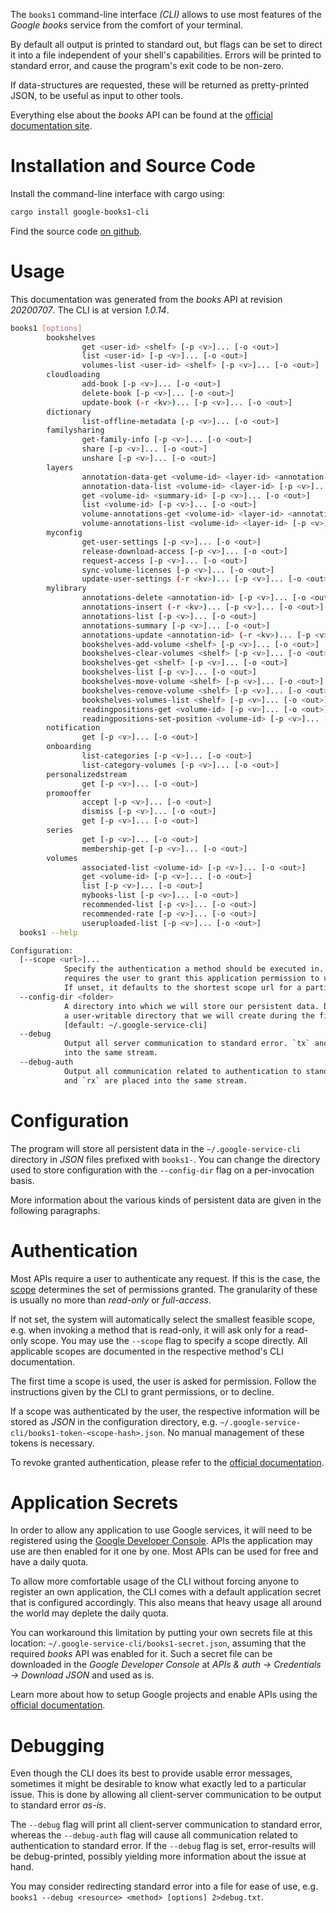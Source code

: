 <!---
DO NOT EDIT !
This file was generated automatically from 'src/mako/cli/README.md.mako'
DO NOT EDIT !
-->
The `books1` command-line interface *(CLI)* allows to use most features of the *Google books* service from the comfort of your terminal.

By default all output is printed to standard out, but flags can be set to direct it into a file independent of your shell's
capabilities. Errors will be printed to standard error, and cause the program's exit code to be non-zero.

If data-structures are requested, these will be returned as pretty-printed JSON, to be useful as input to other tools.

Everything else about the *books* API can be found at the
[official documentation site](https://code.google.com/apis/books/docs/v1/getting_started.html).

# Installation and Source Code

Install the command-line interface with cargo using:

```bash
cargo install google-books1-cli
```

Find the source code [on github](https://github.com/Byron/google-apis-rs/tree/master/gen/books1-cli).

# Usage

This documentation was generated from the *books* API at revision *20200707*. The CLI is at version *1.0.14*.

```bash
books1 [options]
        bookshelves
                get <user-id> <shelf> [-p <v>]... [-o <out>]
                list <user-id> [-p <v>]... [-o <out>]
                volumes-list <user-id> <shelf> [-p <v>]... [-o <out>]
        cloudloading
                add-book [-p <v>]... [-o <out>]
                delete-book [-p <v>]... [-o <out>]
                update-book (-r <kv>)... [-p <v>]... [-o <out>]
        dictionary
                list-offline-metadata [-p <v>]... [-o <out>]
        familysharing
                get-family-info [-p <v>]... [-o <out>]
                share [-p <v>]... [-o <out>]
                unshare [-p <v>]... [-o <out>]
        layers
                annotation-data-get <volume-id> <layer-id> <annotation-data-id> [-p <v>]... [-o <out>]
                annotation-data-list <volume-id> <layer-id> [-p <v>]... [-o <out>]
                get <volume-id> <summary-id> [-p <v>]... [-o <out>]
                list <volume-id> [-p <v>]... [-o <out>]
                volume-annotations-get <volume-id> <layer-id> <annotation-id> [-p <v>]... [-o <out>]
                volume-annotations-list <volume-id> <layer-id> [-p <v>]... [-o <out>]
        myconfig
                get-user-settings [-p <v>]... [-o <out>]
                release-download-access [-p <v>]... [-o <out>]
                request-access [-p <v>]... [-o <out>]
                sync-volume-licenses [-p <v>]... [-o <out>]
                update-user-settings (-r <kv>)... [-p <v>]... [-o <out>]
        mylibrary
                annotations-delete <annotation-id> [-p <v>]... [-o <out>]
                annotations-insert (-r <kv>)... [-p <v>]... [-o <out>]
                annotations-list [-p <v>]... [-o <out>]
                annotations-summary [-p <v>]... [-o <out>]
                annotations-update <annotation-id> (-r <kv>)... [-p <v>]... [-o <out>]
                bookshelves-add-volume <shelf> [-p <v>]... [-o <out>]
                bookshelves-clear-volumes <shelf> [-p <v>]... [-o <out>]
                bookshelves-get <shelf> [-p <v>]... [-o <out>]
                bookshelves-list [-p <v>]... [-o <out>]
                bookshelves-move-volume <shelf> [-p <v>]... [-o <out>]
                bookshelves-remove-volume <shelf> [-p <v>]... [-o <out>]
                bookshelves-volumes-list <shelf> [-p <v>]... [-o <out>]
                readingpositions-get <volume-id> [-p <v>]... [-o <out>]
                readingpositions-set-position <volume-id> [-p <v>]... [-o <out>]
        notification
                get [-p <v>]... [-o <out>]
        onboarding
                list-categories [-p <v>]... [-o <out>]
                list-category-volumes [-p <v>]... [-o <out>]
        personalizedstream
                get [-p <v>]... [-o <out>]
        promooffer
                accept [-p <v>]... [-o <out>]
                dismiss [-p <v>]... [-o <out>]
                get [-p <v>]... [-o <out>]
        series
                get [-p <v>]... [-o <out>]
                membership-get [-p <v>]... [-o <out>]
        volumes
                associated-list <volume-id> [-p <v>]... [-o <out>]
                get <volume-id> [-p <v>]... [-o <out>]
                list [-p <v>]... [-o <out>]
                mybooks-list [-p <v>]... [-o <out>]
                recommended-list [-p <v>]... [-o <out>]
                recommended-rate [-p <v>]... [-o <out>]
                useruploaded-list [-p <v>]... [-o <out>]
  books1 --help

Configuration:
  [--scope <url>]...
            Specify the authentication a method should be executed in. Each scope
            requires the user to grant this application permission to use it.
            If unset, it defaults to the shortest scope url for a particular method.
  --config-dir <folder>
            A directory into which we will store our persistent data. Defaults to
            a user-writable directory that we will create during the first invocation.
            [default: ~/.google-service-cli]
  --debug
            Output all server communication to standard error. `tx` and `rx` are placed
            into the same stream.
  --debug-auth
            Output all communication related to authentication to standard error. `tx`
            and `rx` are placed into the same stream.

```

# Configuration

The program will store all persistent data in the `~/.google-service-cli` directory in *JSON* files prefixed with `books1-`.  You can change the directory used to store configuration with the `--config-dir` flag on a per-invocation basis.

More information about the various kinds of persistent data are given in the following paragraphs.

# Authentication

Most APIs require a user to authenticate any request. If this is the case, the [scope][scopes] determines the 
set of permissions granted. The granularity of these is usually no more than *read-only* or *full-access*.

If not set, the system will automatically select the smallest feasible scope, e.g. when invoking a
method that is read-only, it will ask only for a read-only scope. 
You may use the `--scope` flag to specify a scope directly. 
All applicable scopes are documented in the respective method's CLI documentation.

The first time a scope is used, the user is asked for permission. Follow the instructions given 
by the CLI to grant permissions, or to decline.

If a scope was authenticated by the user, the respective information will be stored as *JSON* in the configuration
directory, e.g. `~/.google-service-cli/books1-token-<scope-hash>.json`. No manual management of these tokens
is necessary.

To revoke granted authentication, please refer to the [official documentation][revoke-access].

# Application Secrets

In order to allow any application to use Google services, it will need to be registered using the 
[Google Developer Console][google-dev-console]. APIs the application may use are then enabled for it
one by one. Most APIs can be used for free and have a daily quota.

To allow more comfortable usage of the CLI without forcing anyone to register an own application, the CLI
comes with a default application secret that is configured accordingly. This also means that heavy usage
all around the world may deplete the daily quota.

You can workaround this limitation by putting your own secrets file at this location: 
`~/.google-service-cli/books1-secret.json`, assuming that the required *books* API 
was enabled for it. Such a secret file can be downloaded in the *Google Developer Console* at 
*APIs & auth -> Credentials -> Download JSON* and used as is.

Learn more about how to setup Google projects and enable APIs using the [official documentation][google-project-new].


# Debugging

Even though the CLI does its best to provide usable error messages, sometimes it might be desirable to know
what exactly led to a particular issue. This is done by allowing all client-server communication to be 
output to standard error *as-is*.

The `--debug` flag will print all client-server communication to standard error, whereas the `--debug-auth` flag
will cause all communication related to authentication to standard error.
If the `--debug` flag is set, error-results will be debug-printed, possibly yielding more information about the 
issue at hand.

You may consider redirecting standard error into a file for ease of use, e.g. `books1 --debug <resource> <method> [options] 2>debug.txt`.


[scopes]: https://developers.google.com/+/api/oauth#scopes
[revoke-access]: http://webapps.stackexchange.com/a/30849
[google-dev-console]: https://console.developers.google.com/
[google-project-new]: https://developers.google.com/console/help/new/